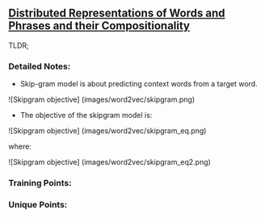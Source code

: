## [Distributed Representations of Words and Phrases and their Compositionality](https://papers.nips.cc/paper/5021-distributed-representations-of-words-and-phrases-and-their-compositionality.pdf)

TLDR; 

### Detailed Notes:

- Skip-gram model is about predicting context words from a target word. 

![Skipgram objective] (images/word2vec/skipgram.png)

- The objective of the skipgram model is:

![Skipgram objective] (images/word2vec/skipgram_eq.png)

where:

![Skipgram objective] (images/word2vec/skipgram_eq2.png)




### Training Points:



### Unique Points:

